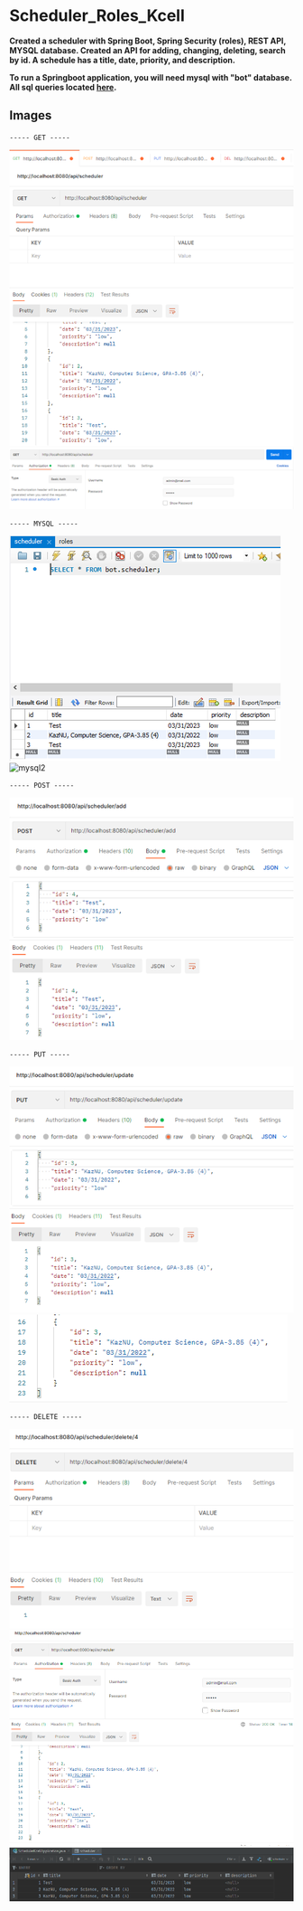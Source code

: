 # Scheduler_Roles_Kcell
**Created a scheduler with Spring Boot, Spring Security (roles), REST API, MYSQL database. Created an API for adding, changing, deleting, search by id. A schedule has a title, date, priority, and description.**

**To run a Springboot application, you will need mysql with "bot" database. All sql queries located <a href="src/main/resources/sql_commands/">here</a>.**

## Images

```
----- GET -----
```
![get](/imgs/get.PNG)
![get](/imgs/getAuth.PNG)



```
----- MYSQL -----
```
![mysql](/imgs/scheduler.PNG)
![mysql2](/imgs/role.PNG)



```
----- POST -----
```
![save](/imgs/insert.PNG)



```
----- PUT -----
```
![upd1](/imgs/update.PNG)
![upd2](/imgs/updateAfter.PNG)



```
----- DELETE -----
```
![del](/imgs/delete.PNG)
![delresult](/imgs/getAfterDelete.PNG)
![delresult1](/imgs/mysqlAfter.PNG)
